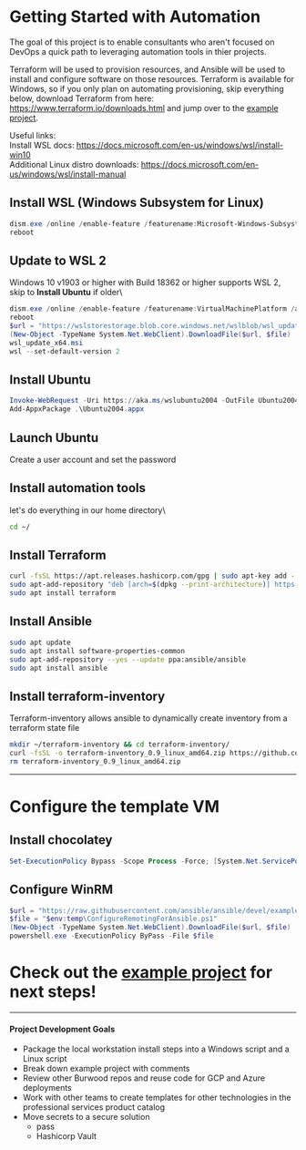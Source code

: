 # Getting Started with Automation

The goal of this project is to enable consultants who aren't focused on DevOps a quick path to leveraging automation tools in thier projects.

Terraform will be used to provision resources, and Ansible will be used to install and configure software on those resources.  Terraform is available for Windows, so if you only plan on automating provisioning, skip everything below, download Terraform from here: https://www.terraform.io/downloads.html and jump over to the [example project](https://github.com/Burwood/JLH_Automation/tree/master/Example_Project).

Useful links:\
Install WSL docs: https://docs.microsoft.com/en-us/windows/wsl/install-win10 \
Additional Linux distro downloads: https://docs.microsoft.com/en-us/windows/wsl/install-manual

## Install WSL (Windows Subsystem for Linux)
```powershell
dism.exe /online /enable-feature /featurename:Microsoft-Windows-Subsystem-Linux /all /norestart
reboot
```

## Update to WSL 2
Windows 10 v1903 or higher with Build 18362 or higher supports WSL 2, skip to **Install Ubuntu** if older\
```powershell
dism.exe /online /enable-feature /featurename:VirtualMachinePlatform /all /norestart
reboot
$url = "https://wslstorestorage.blob.core.windows.net/wslblob/wsl_update_x64.msi"
(New-Object -TypeName System.Net.WebClient).DownloadFile($url, $file)
wsl_update_x64.msi
wsl --set-default-version 2
```

## Install Ubuntu
```powershell
Invoke-WebRequest -Uri https://aka.ms/wslubuntu2004 -OutFile Ubuntu2004.appx -UseBasicParsing`
Add-AppxPackage .\Ubuntu2004.appx
```

## Launch Ubuntu
Create a user account and set the password

## Install automation tools
let's do everything in our home directory\
```bash
cd ~/
```

## Install Terraform
```bash
curl -fsSL https://apt.releases.hashicorp.com/gpg | sudo apt-key add -
sudo apt-add-repository "deb [arch=$(dpkg --print-architecture)] https://apt.releases.hashicorp.com $(lsb_release -cs) main"
sudo apt install terraform
```

## Install Ansible
```bash
sudo apt update
sudo apt install software-properties-common
sudo apt-add-repository --yes --update ppa:ansible/ansible
sudo apt install ansible
```

## Install terraform-inventory
Terraform-inventory allows ansible to dynamically create inventory from a terraform state file

```bash
mkdir ~/terraform-inventory && cd terraform-inventory/
curl -fsSL -o terraform-inventory_0.9_linux_amd64.zip https://github.com/adammck/terraform-inventory/releases/download/v0.9/terraform-inventory_0.9_linux_amd64.zip && unzip terraform-inventory_0.9_linux_amd64.zip
rm terraform-inventory_0.9_linux_amd64.zip
```

---
# Configure the template VM

## Install chocolatey
```powershell
Set-ExecutionPolicy Bypass -Scope Process -Force; [System.Net.ServicePointManager]::SecurityProtocol = [System.Net.ServicePointManager]::SecurityProtocol -bor 3072; iex ((New-Object System.Net.WebClient).DownloadString('https://chocolatey.org/install.ps1'))
```

## Configure WinRM
```powershell
$url = "https://raw.githubusercontent.com/ansible/ansible/devel/examples/scripts/ConfigureRemotingForAnsible.ps1"
$file = "$env:temp\ConfigureRemotingForAnsible.ps1"
(New-Object -TypeName System.Net.WebClient).DownloadFile($url, $file)
powershell.exe -ExecutionPolicy ByPass -File $file
```

# Check out the [example project](https://github.com/Burwood/JLH_Automation/tree/master/Example_Project) for next steps!

---

#### Project Development Goals
- Package the local workstation install steps into a Windows script and a Linux script
- Break down example project with comments
- Review other Burwood repos and reuse code for GCP and Azure deployments
- Work with other teams to create templates for other technologies in the professional services product catalog
- Move secrets to a secure solution
  - pass
  - Hashicorp Vault

